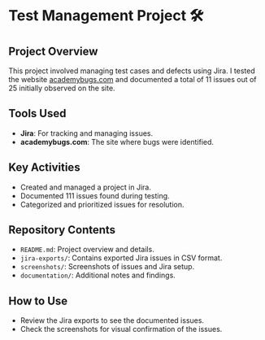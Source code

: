 # Test Management Project 🛠️

## Project Overview
This project involved managing test cases and defects using Jira. I tested the website [academybugs.com](https://academybugs.com) and documented a total of 11 issues out of 25 initially observed on the site.

## Tools Used
- **Jira**: For tracking and managing issues.
- **academybugs.com**: The site where bugs were identified.

## Key Activities
- Created and managed a project in Jira.
- Documented 111 issues found during testing.
- Categorized and prioritized issues for resolution.

## Repository Contents
- `README.md`: Project overview and details.
- `jira-exports/`: Contains exported Jira issues in CSV format.
- `screenshots/`: Screenshots of issues and Jira setup.
- `documentation/`: Additional notes and findings.

## How to Use
- Review the Jira exports to see the documented issues.
- Check the screenshots for visual confirmation of the issues.

